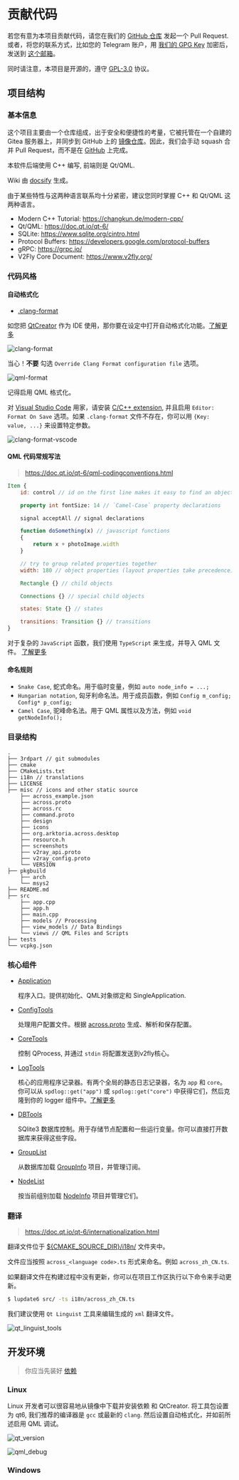 # 贡献代码

若您有意为本项目贡献代码，请您在我们的 [GitHub 仓库](https://github.com/ArkToria/ACross/) 发起一个 Pull Request. 或者，将您的联系方式，比如您的 Telegram 账户，用 [我们的 GPG Key](https://github.com/cocomeow.gpg) 加密后，发送到 [这个邮箱](mailto:catnights@pm.me)。 

同时请注意，本项目是开源的，遵守 [GPL-3.0](https://github.com/ArkToria/ACross/blob/master/LICENSE) 协议。

## 项目结构

### 基本信息

这个项目主要由一个仓库组成，出于安全和便捷性的考量，它被托管在一个自建的 Gitea 服务器上，并同步到 GitHub 上的 [镜像仓库](https://github.com/ArkToria/ACross)。因此，我们会手动 squash 合并 Pull Request，而不是在 [GitHub](https://github.com/ArkToria/ACross/pulls) 上完成。

本软件后端使用 C++ 编写, 前端则是 Qt/QML. 

Wiki 由 [docsify](https://docsify.js.org/#/) 生成。

由于某些特性与这两种语言联系均十分紧密，建议您同时掌握 C++ 和 Qt/QML 这两种语言。

- Modern C++ Tutorial: https://changkun.de/modern-cpp/
- Qt/QML: https://doc.qt.io/qt-6/
- SQLite: https://www.sqlite.org/cintro.html
- Protocol Buffers: https://developers.google.com/protocol-buffers
- gRPC: https://grpc.io/
- V2Fly Core Document: https://www.v2fly.org/

### 代码风格

#### 自动格式化

- [.clang-format](https://github.com/ArkToria/ACross/blob/master/.clang-format)

如您把 [QtCreator](https://www.qt.io/product/development-tools) 作为 IDE 使用，那你要在设定中打开自动格式化功能。[了解更多](https://doc.qt.io/qtcreator/creator-beautifier.html)

![clang-format](/Contributing/clang_format.png)

当心！**不要** 勾选 `Override Clang Format configuration file` 选项。

![qml-format](/Contributing/qml_format.png)

记得启用 QML 格式化。

对 [Visual Studio Code](https://code.visualstudio.com/) 用家，请安装 [C/C++ extension](https://marketplace.visualstudio.com/items?itemName=ms-vscode.cpptools), 并且启用 `Editor: Format On Save` 选项。如果 `.clang-format` 文件不存在，你可以用 `{Key: value, ...}` 来设置特定参数。

![clang-format-vscode](/Contributing/clang_format_vscode.png)

#### QML 代码常规写法

> https://doc.qt.io/qt-6/qml-codingconventions.html

```qml
Item {
    id: control // id on the first line makes it easy to find an object

    property int fontSize: 14 // `Camel-Case` property declarations

    signal acceptAll // signal declarations

    function doSomething(x) // javascript functions
    {
        return x + photoImage.width
    }

    // try to group related properties together
    width: 180 // object properties (layout properties take precedence)

    Rectangle {} // child objects

    Connections {} // special child objects

    states: State {} // states

    transitions: Transition {} // transitions
}
```

对于复杂的 `JavaScript` 函数，我们使用 `TypeScript` 来生成，并导入 QML 文件。 [了解更多](https://github.com/ArkToria/ACross/blob/d396ba7e1dc33067988e9d63c4345dd126fe797c/tsconfig.json#L101)

#### 命名规则

- `Snake Case`, 蛇式命名。用于临时变量，例如 `auto node_info = ...;`
- `Hungarian notation`, 匈牙利命名法。用于成员函数，例如 `Config m_config; Config* p_config;`
- `Camel Case`, 驼峰命名法。用于 QML 属性以及方法，例如 `void getNodeInfo();`

### 目录结构

```text
.
├── 3rdpart // git submodules
├── cmake
├── CMakeLists.txt
├── i18n // translations
├── LICENSE
├── misc // icons and other static source
    ├── across_example.json
    ├── across.proto
    ├── across.rc
    ├── command.proto
    ├── design
    ├── icons
    ├── org.arktoria.across.desktop
    ├── resource.h
    ├── screenshots
    ├── v2ray_api.proto
    ├── v2ray_config.proto
    └── VERSION
├── pkgbuild
    ├── arch
    └── msys2
├── README.md
├── src
    ├── app.cpp
    ├── app.h
    ├── main.cpp
    ├── models // Processing
    ├── view_models // Data Bindings
    └── views // QML Files and Scripts
├── tests
└── vcpkg.json
```

### 核心组件

- [Application](https://github.com/ArkToria/ACross/blob/master/src/app.h)

  程序入口。提供初始化、QML对象绑定和 SingleApplication.

- [ConfigTools](https://github.com/ArkToria/ACross/blob/master/src/view_models/configtools.h)

  处理用户配置文件。根据 [across.proto](https://github.com/ArkToria/ACross/blob/master/misc/across.proto) 生成、解析和保存配置。

- [CoreTools](https://github.com/ArkToria/ACross/blob/master/src/models/coretools.h)

  控制 QProcess, 并通过 `stdin` 将配置发送到v2fly核心。

- [LogTools](https://github.com/ArkToria/ACross/blob/master/src/view_models/logtools.h)

  核心的应用程序记录器。有两个全局的静态日志记录器，名为 `app` 和 `core`。你可以从 `spdlog::get("app")` 或 `spdlog::get("core")` 中获得它们，然后克隆到你的 logger 组件中。[了解更多](https://spdlog.docsforge.com/v1.x/5.logger-registry/)

- [DBTools](https://github.com/ArkToria/ACross/blob/master/src/models/dbtools.h)

  SQlite3 数据库控制。用于存储节点配置和一些运行变量。你可以直接打开数据库来获得这些字段。

- [GroupList](https://github.com/ArkToria/ACross/blob/master/src/view_models/grouplist.h)

  从数据库加载 [GroupInfo](https://github.com/ArkToria/ACross/blob/efd1e64aed63ed81d7d1bd7bb42527db5f8d86bb/src/models/dbtools.h#L50) 项目，并管理订阅。

- [NodeList](https://github.com/ArkToria/ACross/blob/master/src/view_models/nodelist.h)

  按当前组别加载 [NodeInfo](https://github.com/ArkToria/ACross/blob/efd1e64aed63ed81d7d1bd7bb42527db5f8d86bb/src/models/dbtools.h#L30) 项目并管理它们。

### 翻译

> https://doc.qt.io/qt-6/internationalization.html

翻译文件位于 [${CMAKE_SOURCE_DIR}/i18n/](https://github.com/ArkToria/ACross/tree/master/i18n) 文件夹中。

文件应当按照 `across_<language code>.ts` 形式来命名。例如 `across_zh_CN.ts`.

如果翻译文件在构建过程中没有更新，你可以在项目工作区执行以下命令来手动更新。

```bash
$ lupdate6 src/ -ts i18n/across_zh_CN.ts
```

我们建议使用 `Qt Linguist` 工具来编辑生成的 `xml` 翻译文件。

![qt_linguist_tools](/Contributing/qt_linguist_tools.png)

## 开发环境

> 你应当先装好 [依赖](/zh_cn/Installation?id=依赖) 

### Linux

Linux 开发者可以很容易地从镜像中下载并安装依赖 和 QtCreator. 将工具包设置为 qt6, 我们推荐的编译器是 `gcc` 或最新的 `clang`. 然后设置自动格式化，并如前所述启用 QML 调试。

![qt_version](/Contributing/qt_version.png)

![qml_debug](/Contributing/qml_debug.png)

### Windows
